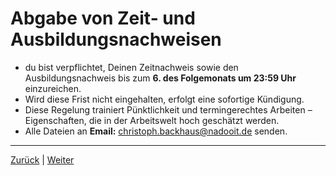 # Abgabe von Zeit- und Ausbildungsnachweisen

- du bist verpflichtet, Deinen Zeitnachweis sowie den Ausbildungsnachweis bis zum **6. des Folgemonats um 23:59 Uhr** einzureichen.
- Wird diese Frist nicht eingehalten, erfolgt eine sofortige Kündigung.
- Diese Regelung trainiert Pünktlichkeit und termingerechtes Arbeiten – Eigenschaften, die in der Arbeitswelt hoch geschätzt werden.
- Alle Dateien an  **Email:** [christoph.backhaus@nadooit.de](mailto:christoph.backhaus@nadooit.de) senden.

---

[Zurück](/docs/00-willkommen/README.md) | [Weiter](../3/README.md)
